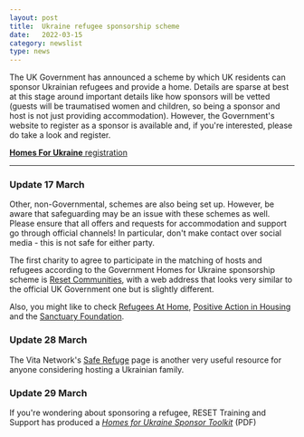 ```yaml
---
layout: post
title:  Ukraine refugee sponsorship scheme
date:   2022-03-15
category: newslist
type: news
---
```


The UK Government has announced a scheme by which UK residents can sponsor Ukrainian refugees and provide a home. Details are sparse at best at this stage around important details like how sponsors will be vetted (guests will be traumatised women and children, so being a sponsor and host is not just providing accommodation). However, the Government's website to register as a sponsor is available and, if you're interested, please do take a look and register.

[**Homes For Ukraine** registration](https://homesforukraine.campaign.gov.uk/)

---

### Update 17 March

Other, non-Governmental, schemes are also being set up. However, be aware that safeguarding may be an issue with these schemes as well. Please ensure that all offers and requests for accommodation and support go through official channels! In particular, don't make contact over social media - this is not safe for either party.

The first charity to agree to participate in the matching of hosts and refugees according to the Government Homes for Ukraine sponsorship scheme is [Reset Communities](https://www.homesforukraine.org.uk), with a web address that looks very similar to the official UK Government one but is slightly different.

Also, you might like to check [Refugees At Home](https://www.refugeesathome.org), [Positive Action in Housing](https://www.paih.org/get-involved/host-a-refugee-in-your-home) and the [Sanctuary Foundation](https://sanctuaryfoundation.org.uk/).

### Update 28 March

The Vita Network's [Safe Refuge](https://vita-network.com/saferefuge/) page is another very useful resource for anyone considering hosting a Ukrainian family.

### Update 29 March

If you're wondering about sponsoring a refugee, RESET Training and Support has produced a *[Homes for Ukraine Sponsor Toolkit](https://resetuk.org/assets/Homes-for-Ukraine--Sponsor-Toolkit_v1_FINAL-1648486743.pdf)* (PDF)
